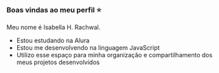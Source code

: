 ### Boas vindas ao meu perfil ⭐


Meu nome é Isabella H. Rachwal.

- Estou estudando na Alura
- Estou me desenvolvendo na linguagem JavaScript
- Utilizo esse espaço para minha organização e compartilhamento dos meus projetos desenvolvidos
